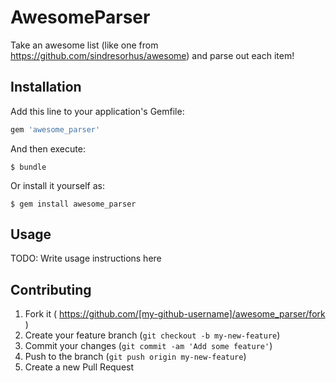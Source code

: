 # AwesomeParser

Take an awesome list (like one from https://github.com/sindresorhus/awesome)
and parse out each item!

## Installation

Add this line to your application's Gemfile:

```ruby
gem 'awesome_parser'
```

And then execute:

    $ bundle

Or install it yourself as:

    $ gem install awesome_parser

## Usage

TODO: Write usage instructions here

## Contributing

1. Fork it ( https://github.com/[my-github-username]/awesome_parser/fork )
2. Create your feature branch (`git checkout -b my-new-feature`)
3. Commit your changes (`git commit -am 'Add some feature'`)
4. Push to the branch (`git push origin my-new-feature`)
5. Create a new Pull Request
